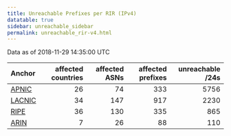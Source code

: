 ```yaml
---
title: Unreachable Prefixes per RIR (IPv4)
datatable: true
sidebar: unreachable_sidebar
permalink: unreachable_rir-v4.html
---
```


Data as of 2018-11-29 14:35:00 UTC


<div class="datatable-begin"></div>

| Anchor                                         |   affected countries |   affected ASNs |   affected prefixes |   unreachable /24s |
|:-----------------------------------------------|---------------------:|----------------:|--------------------:|-------------------:|
| [APNIC](unreachable_APNIC_RPKI_Root-v4.html)   |                   26 |              74 |                 333 |               5756 |
| [LACNIC](unreachable_LACNIC_RPKI_Root-v4.html) |                   34 |             147 |                 917 |               2230 |
| [RIPE](unreachable_RIPE_NCC_RPKI_Root-v4.html) |                   36 |             130 |                 335 |                865 |
| [ARIN](unreachable_ARIN-v4.html)               |                    7 |              26 |                  88 |                110 |

<div class="datatable-end"></div>